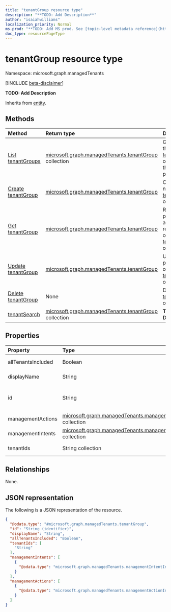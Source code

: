 ```yaml
---
title: "tenantGroup resource type"
description: "**TODO: Add Description**"
author: "isaiahwilliams"
localization_priority: Normal
ms.prod: "**TODO: Add MS prod. See [topic-level metadata reference](https://msgo.azurewebsites.net/add/document/guidelines/metadata.html#topic-level-metadata)**"
doc_type: resourcePageType
---
```


# tenantGroup resource type

Namespace: microsoft.graph.managedTenants

[!INCLUDE [beta-disclaimer](../../includes/beta-disclaimer.md)]

**TODO: Add Description**


Inherits from [entity](../resources/managedtenants-entity.md).

## Methods
|Method|Return type|Description|
|:---|:---|:---|
|[List tenantGroups](../api/managedtenants-tenantgroup-list.md)|[microsoft.graph.managedTenants.tenantGroup](../resources/managedtenants-tenantgroup.md) collection|Get a list of the [tenantGroup](../resources/managedtenants-tenantgroup.md) objects and their properties.|
|[Create tenantGroup](../api/managedtenants-tenantgroup-create.md)|[microsoft.graph.managedTenants.tenantGroup](../resources/managedtenants-tenantgroup.md)|Create a new [tenantGroup](../resources/managedtenants-tenantgroup.md) object.|
|[Get tenantGroup](../api/managedtenants-tenantgroup-get.md)|[microsoft.graph.managedTenants.tenantGroup](../resources/managedtenants-tenantgroup.md)|Read the properties and relationships of a [tenantGroup](../resources/managedtenants-tenantgroup.md) object.|
|[Update tenantGroup](../api/managedtenants-tenantgroup-update.md)|[microsoft.graph.managedTenants.tenantGroup](../resources/managedtenants-tenantgroup.md)|Update the properties of a [tenantGroup](../resources/managedtenants-tenantgroup.md) object.|
|[Delete tenantGroup](../api/managedtenants-tenantgroup-delete.md)|None|Deletes a [tenantGroup](../resources/managedtenants-tenantgroup.md) object.|
|[tenantSearch](../api/managedtenants-tenantgroup-tenantsearch.md)|[microsoft.graph.managedTenants.tenantGroup](../resources/managedtenants-tenantgroup.md) collection|**TODO: Add Description**|

## Properties
|Property|Type|Description|
|:---|:---|:---|
|allTenantsIncluded|Boolean|**TODO: Add Description**|
|displayName|String|**TODO: Add Description**|
|id|String|**TODO: Add Description** Inherited from [entity](../resources/managedtenants-entity.md).|
|managementActions|[microsoft.graph.managedTenants.managementActionInfo](../resources/managedtenants-managementactioninfo.md) collection|**TODO: Add Description**|
|managementIntents|[microsoft.graph.managedTenants.managementIntentInfo](../resources/managedtenants-managementintentinfo.md) collection|**TODO: Add Description**|
|tenantIds|String collection|**TODO: Add Description**|

## Relationships
None.

## JSON representation
The following is a JSON representation of the resource.
<!-- {
  "blockType": "resource",
  "keyProperty": "id",
  "@odata.type": "microsoft.graph.managedTenants.tenantGroup",
  "baseType": "microsoft.graph.entity",
  "openType": true
}
-->
``` json
{
  "@odata.type": "#microsoft.graph.managedTenants.tenantGroup",
  "id": "String (identifier)",
  "displayName": "String",
  "allTenantsIncluded": "Boolean",
  "tenantIds": [
    "String"
  ],
  "managementIntents": [
    {
      "@odata.type": "microsoft.graph.managedTenants.managementIntentInfo"
    }
  ],
  "managementActions": [
    {
      "@odata.type": "microsoft.graph.managedTenants.managementActionInfo"
    }
  ]
}
```

